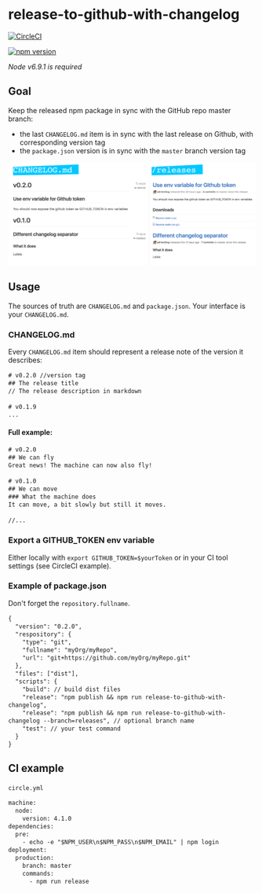 # release-to-github-with-changelog
[![CircleCI](https://circleci.com/gh/adrienDog/release-to-github-with-changelog.svg?style=shield&circle-token=:9f1c74e21caa562c5e012b5a781d0ce4d15812d2)](https://circleci.com/gh/adrienDog/release-t--github-with-changelog)

[![npm version](https://badge.fury.io/js/release-to-github-with-changelog.svg)](https://badge.fury.io/js/release-to-github-with-changelog)

*Node v6.9.1 is required*

## Goal
Keep the released npm package in sync with the GitHub repo master branch:
- the last `CHANGELOG.md` item is in sync with the last release on Github, with corresponding version tag
- the `package.json` version is in sync with the `master` branch version tag

![alt tag](img/changelog_releases_sync.png)

## Usage
The sources of truth are `CHANGELOG.md` and `package.json`.
Your interface is your `CHANGELOG.md`.
### CHANGELOG.md
Every `CHANGELOG.md` item should represent a release note of the version it describes:
```
# v0.2.0 //version tag
## The release title
// The release description in markdown

# v0.1.9
...
```
#### Full example:
```
# v0.2.0
## We can fly
Great news! The machine can now also fly!

# v0.1.0
## We can move
### What the machine does
It can move, a bit slowly but still it moves.

//...
```
### Export a GITHUB_TOKEN env variable
Either locally with `export GITHUB_TOKEN=$yourToken` or in your CI tool settings (see CircleCI example).

### Example of package.json
Don't forget the `repository.fullname`.
```
{
  "version": "0.2.0",
  "respository": {
    "type": "git",
    "fullname": "myOrg/myRepo",
    "url": "git+https://github.com/myOrg/myRepo.git"
  },
  "files": ["dist"],
  "scripts": {
    "build": // build dist files
    "release": "npm publish && npm run release-to-github-with-changelog",
    "release": "npm publish && npm run release-to-github-with-changelog --branch=releases", // optional branch name
    "test": // your test command
  }
}
```
## CI example
`circle.yml`
```
machine:
  node:
    version: 4.1.0
dependencies:
  pre:
    - echo -e "$NPM_USER\n$NPM_PASS\n$NPM_EMAIL" | npm login
deployment:
  production:
    branch: master
    commands:
      - npm run release
```
